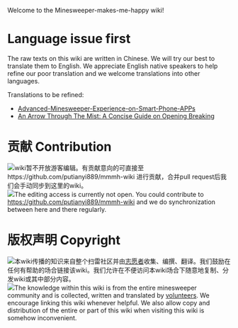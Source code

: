 Welcome to the Minesweeper-makes-me-happy wiki!

# Language issue first
The raw texts on this wiki are written in Chinese. We will try our best to translate them to English. We appreciate English native speakers to help refine our poor translation and we welcome translations into other languages.

Translations to be refined:
- [Advanced-Minesweeper-Experience-on-Smart-Phone-APPs](https://github.com/putianyi889/Minesweeper-makes-me-happy/wiki/%E3%80%90%E6%95%99%E7%A8%8B%E3%80%91%E6%89%8B%E6%9C%BA%E6%89%AB%E9%9B%B7%E8%BF%9B%E9%98%B6%E5%BF%83%E5%BE%97%EF%BC%88%E5%9F%BA%E4%BA%8E%E6%89%AB%E9%9B%B7%E8%81%94%E8%90%8C%E8%AE%BE%E5%AE%9A%EF%BC%89)
- [An Arrow Through The Mist: A Concise Guide on Opening Breaking](https://github.com/putianyi889/Minesweeper-makes-me-happy/wiki/%E4%B8%80%E6%94%AF%E7%A9%BF%E4%BA%91%E7%AE%AD%E2%80%94%E2%80%94%E2%80%9C%E7%A0%B4%E7%A9%BA%E2%80%9D%E7%AE%80%E8%A6%81%E6%95%99%E7%A8%8B)

# 贡献 Contribution
![](https://github.com/putianyi889/Minesweeper-makes-me-happy/blob/main/wiki/images/icons/china16.png)wiki暂不开放游客编辑。有贡献意向的可直接至https://github.com/putianyi889/mmmh-wiki 进行贡献，合并pull request后我们会手动同步到这里的wiki。<br>
![](https://github.com/putianyi889/Minesweeper-makes-me-happy/blob/main/wiki/images/icons/uk16.png)The editing access is currently not open. You could contribute to https://github.com/putianyi889/mmmh-wiki and we do synchronization between here and there regularly.

# 版权声明 Copyright
![](https://github.com/putianyi889/Minesweeper-makes-me-happy/blob/main/wiki/images/icons/china16.png)本wiki传播的知识来自整个扫雷社区并由[志愿者](https://github.com/putianyi889/mmmh-wiki/graphs/contributors)收集、编撰、翻译。我们鼓励在任何有帮助的场合链接该wiki。我们允许在不便访问本wiki场合下随意地复制、分发wiki或其中部分内容。<br>
![](https://github.com/putianyi889/Minesweeper-makes-me-happy/blob/main/wiki/images/icons/uk16.png)The knowledge within this wiki is from the entire minesweeper community and is collected, written and translated by [volunteers](https://github.com/putianyi889/mmmh-wiki/graphs/contributors). We encourage linking this wiki whenever helpful. We also allow copy and distribution of the entire or part of this wiki when visiting this wiki is somehow inconvenient.


